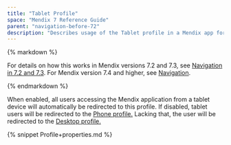 ```yaml
---
title: "Tablet Profile"
space: "Mendix 7 Reference Guide"
parent: "navigation-before-72"
description: "Describes usage of the Tablet profile in a Mendix app for Mendix versions 7.0 and 7.1."
---
```


<div class="alert alert-warning">{% markdown %}

For details on how this works in Mendix versions 7.2 and 7.3, see [Navigation in 7.2 and 7.3](navigation-in-72-and-73). For Mendix version 7.4 and higher, see [Navigation](navigation).

{% endmarkdown %}</div>

When enabled, all users accessing the Mendix application from a tablet device will automatically be redirected to this profile. If disabled, tablet users will be redirected to the [Phone profile.](phone-profile) Lacking that, the user will be redirected to the [Desktop profile.](desktop-profile) 

{% snippet Profile+properties.md %}
